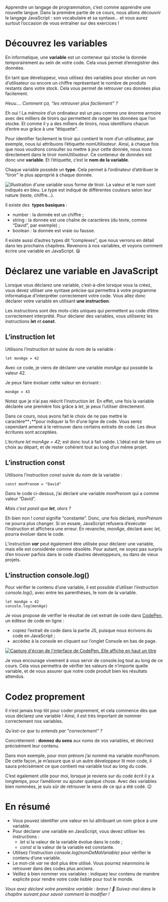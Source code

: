 Apprendre un langage de programmation, c’est comme apprendre une nouvelle langue. Dans la première partie de ce cours, nous allons découvrir le langage JavaScript : son vocabulaire et sa syntaxe… et vous aurez surtout l’occasion de vous entraîner sur des exercices !

# Découvrez les variables

En informatique, une **variable** est un conteneur qui stocke la donnée temporairement au sein de votre code. Cela vous permet d’enregistrer des données.

En tant que développeur, vous utilisez des variables pour stocker un nom d’utilisateur ou encore un chiffre représentant le nombre de produits restants dans votre stock. Cela vous permet de retrouver ces données plus facilement.

*Heuu…. Comment ça, “les retrouver plus facilement” ?*

Eh oui ! La mémoire d’un ordinateur est un peu comme une énorme armoire avec des milliers de tiroirs qui permettent de ranger les données que l’on stocke. Et comme il y a des milliers de tiroirs, nous identifions chacun d’entre eux grâce à une “étiquette”.

Pour identifier facilement le tiroir qui contient le nom d’un utilisateur, par exemple, nous lui attribuons l’étiquette _nomUtilisateur_. Ainsi, à chaque fois que nous voudrons consulter ou mettre à jour cette donnée, nous irons directement dans le tiroir _nomUtilisateur_. Ce conteneur de données est donc une **variable**. Et l’étiquette, c’est le **nom de la variable**. 

Chaque variable possède un **type**. Cela permet à l’ordinateur d’attribuer le “tiroir” le plus approprié à chaque donnée.

![Illustration d'une variable sous forme de tiroir. La valeur et le nom sont indiqués en bleu. Le type est indiqué de différentes couleurs selon leur nature (texte, chiffre...).](https://user.oc-static.com/upload/2023/05/09/16836417758704_STATIC-P1C2-1.png)

Il existe des  **types basiques** :
- number : la donnée est un chiffre ;
- string : la donnée est une chaîne de caractères (du texte, comme “David”, par exemple) ;
- boolean : la donnée est vraie ou fausse.

Il existe aussi d’autres types dit “complexes”, que nous verrons en détail dans les prochains chapitres.
Revenons à nos variables, et voyons comment écrire une variable en JavaScript. 😃

# Déclarez une variable en JavaScript

Lorsque vous déclarez une variable, c’est-à-dire lorsque vous la créez, vous devez utiliser une syntaxe précise qui permettra à votre programme informatique d’interpréter correctement votre code. Vous allez donc déclarer votre variable en utilisant **une instruction**.

Les instructions sont des mots-clés uniques qui permettent au code d’être correctement interprété. Pour déclarer des variables, vous utiliserez les instructions **let** et **const**.
## L’instruction let

Utilisons l’instruction _let_ suivie du nom de la variable :

```
let monAge = 42
```

Avec ce code, je viens de déclarer une variable _monAge_ qui possède la valeur 42.

Je peux faire évoluer cette valeur en écrivant :

```
monAge = 43
```

Notez que je n’ai pas réécrit l’instruction _let_. En effet, une fois la variable déclarée une première fois grâce à _let_, je peux l’utiliser directement.

Dans ce cours, nous avons fait le choix de ne pas mettre le caractère**`;`**pour indiquer la fin d’une ligne de code. Vous serez cependant amené à le retrouver dans certains extraits de code. Les deux écritures sont acceptées.

L’écriture _let monAge = 42;_ est donc tout à fait valide. L’idéal est de faire un choix au départ, et de rester cohérent tout au long d’un même projet.  
## L’instruction const

Utilisons l’instruction _const_ suivie du nom de la variable :

```
const monPrenom = "David"
```

Dans le code ci-dessus, j’ai déclaré une variable _monPrenom_ qui a comme valeur “David”.

*Mais c’est pareil que **let**, alors ?*

Eh bien non ! _const_ signifie “constante”. Donc, une fois déclaré, _monPrénom_ ne pourra plus changer. Si on essaie, JavaScript refusera d’exécuter l’instruction et affichera une erreur. En revanche, _monAge_, déclaré avec _let,_ pourra évoluer dans le code.

L’instruction _**var**_ peut également être utilisée pour déclarer une variable, mais elle est considérée comme obsolète. Pour autant, ne soyez pas surpris d’en trouver parfois dans le code d’autres développeurs, ou dans de vieux projets.
## L’instruction console.log()

Pour vérifier le contenu d’une variable, il est possible d’utiliser l’instruction _console.log()_, avec entre les parenthèses, le nom de la variable.

```
let monAge = 42
console.log(monAge)
```

Je vous propose de vérifier le résultat de cet extrait de code dans [CodePen](https://codepen.io/pen/), un éditeur de code en ligne :  

- copiez l’extrait de code dans la partie JS, puisque nous écrivons du code en JavaScript ;
- accédez à la console en cliquant sur l’onglet Console en bas de page. 

[![Capture d'écran de l'interface de CodePen. Elle affiche en haut un titre](https://user.oc-static.com/upload/2023/04/12/16812932541289_image17.png)](https://user.oc-static.com/upload/2023/04/12/16812932541289_image17.png)

Je vous encourage vivement à vous servir de console.log tout au long de ce cours. Cela vous permettra de vérifier les valeurs de n’importe quelle variable, et de vous assurer que notre code produit bien les résultats attendus.

# Codez proprement

Il n’est jamais trop tôt pour coder proprement, et cela commence dès que vous déclarez une variable ! Ainsi, il est très important de nommer correctement nos variables.

*Qu’est-ce que tu entends par “correctement” ?*

Concrètement : **donnez du sens** aux noms de vos variables, et décrivez précisément leur contenu.

Dans mon exemple, pour mon prénom j’ai nommé ma variable _monPrenom_. De cette façon, je m’assure que si un autre développeur lit mon code, il saura précisément ce que contient ma variable tout au long du code.

C’est également utile pour moi, lorsque je reviens sur du code écrit il y a longtemps, pour l’améliorer ou ajouter quelque chose. Avec des variables bien nommées, je suis sûr de retrouver le sens de ce qui a été codé. 😉

# En résumé

- Vous pouvez identifier une valeur en lui attribuant un nom grâce à une variable.
- Pour déclarer une variable en JavaScript, vous devez utiliser les instructions : 
    - _let_ si la valeur de la variable évolue dans le code ;
    - _const_ si la valeur de la variable est constante.
- Utilisez l’instruction _console.log(nomDeMaVariable)_ pour vérifier le contenu d’une variable.
- Le mot-clé _var_ ne doit plus être utilisé. Vous pourrez néanmoins le retrouver dans des codes plus anciens.
- Veillez à bien nommer vos variables : indiquez leur contenu de manière explicite pour rendre votre code lisible pour tout le monde. 

_Vous avez déclaré votre première variable : bravo ! 🥳 Suivez-moi dans le chapitre suivant pour savoir comment la modifier !_